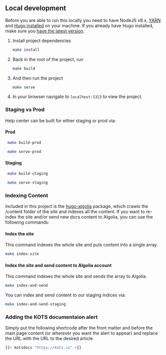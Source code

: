 ## Local development

Before you are able to run this locally you need to have NodeJS v8.x, [YARN](https://yarnpkg.com/lang/en/docs/install/) and [Hugo installed](https://gohugo.io/getting-started/installing/) on your machine. If you already have Hugo installed, make sure you [have the latest version](https://gohugo.io/getting-started/installing/#upgrade-hugo).

1. Install project dependencies
   ```bash
   make install
   ```

1. Back in the root of the project, run
   ```bash
   make build
   ```

1. And then run the project
   ```bash
   make serve
   ```

1. In your browser navigate to `localhost:1313` to view the project.

### Staging vs Prod

Help center can be built for either staging or prod via:

#### Prod
```bash
 make build-prod
```

```bash
 make serve-prod
```

#### Staging
```bash
 make build-staging
```

```bash
 make serve-staging
```

### Indexing Content

Included in this project is the [hugo-algolia](https://github.com/replicatedhq/hugo-algolia) package, which crawls the /content folder of the site and indexes all the content. If you want to re-index the site and/or send new docs content to Algolia, you can use the following commands:

#### Index the site
This command indexes the whole site and puts content into a single array.

```bash
make index-site
```

#### Index the site and send content to Algolia account
This command indexes the whole site and sends the array to Algolia.

```bash
make index-and-send
```

You can index and send content to our staging indices via:
```bash
make index-and-send-staging
```

### Adding the KOTS documentaion alert

Simply put the following shortcode after the front matter and before the main page content (or wherever you want the alert to appear) and replace the URL with the URL to the desired article.

```bash
{{< kotsdocs "https://kots.io" >}}
```